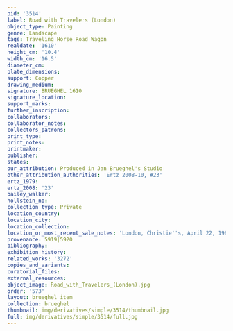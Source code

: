 ```yaml
---
pid: '3514'
label: Road with Travelers (London)
object_type: Painting
genre: Landscape
tags: Traveling Horse Road Wagon
realdate: '1610'
height_cm: '10.4'
width_cm: '16.5'
diameter_cm: 
plate_dimensions: 
support: Copper
drawing_medium: 
signature: BRUEGHEL 1610
signature_location: 
support_marks: 
further_inscription: 
collaborators: 
collaborator_notes: 
collectors_patrons: 
print_type: 
print_notes: 
printmaker: 
publisher: 
states: 
our_attribution: Produced in Jan Brueghel's Studio
other_attribution_authorities: 'Ertz 2008-10, #23'
ertz_1979: 
ertz_2008: '23'
bailey_walker: 
hollstein_no: 
collection_type: Private
location_country: 
location_city: 
location_collection: 
location_or_most_recent_sale_notes: 'London, Christie''s, April 22, 1988, #74'
provenance: 5919|5920
bibliography: 
exhibition_history: 
related_works: '3272'
copies_and_variants: 
curatorial_files: 
external_resources: 
object_image: Road_with_Travelers_(London).jpg
order: '573'
layout: brueghel_item
collection: brueghel
thumbnail: img/derivatives/simple/3514/thumbnail.jpg
full: img/derivatives/simple/3514/full.jpg
---
```

